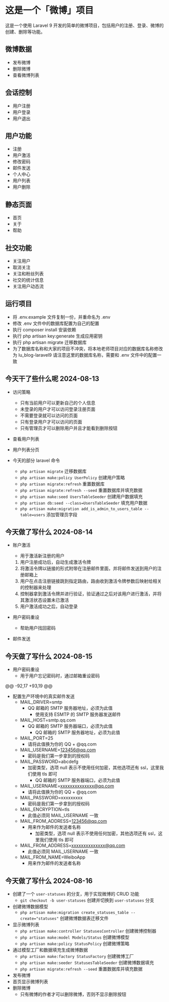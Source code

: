 # 这是一个「微博」项目
这是一个使用 Laravel 9 开发的简单的微博项目，包括用户的注册、登录、微博的创建、删除等功能。

## 微博数据
 - 发布微博
 - 删除微博
 - 查看微博列表

## 会话控制
 - 用户注册
 - 用户登录
 - 用户退出

## 用户功能
 - 注册
 - 用户激活
 - 修改密码
 - 邮件发送
 - 个人中心
 - 用户列表
 - 用户删除

## 静态页面
 - 首页
 - 关于
 - 帮助

## 社交功能
 - 关注用户
 - 取消关注
 - 关注和粉丝列表
 - 社交的统计信息
 - 关注用户动态流

 ## 运行项目
- 将 .env.example 文件复制一份，并重命名为 .env
- 修改 .env 文件中的数据库配置为自己的配置
- 执行 composer install 安装依赖
- 执行 php artisan key:generate 生成应用密钥
- 执行 php artisan migrate 迁移数据库
- 为了数据库名称和大家的项目不冲突，将本地老师项目对应的数据库名称修改为 lu_blog-laravel9 请注意这里的数据库名称，需要和 .env 文件中的配置一致


## 今天干了些什么呢 2024-08-13
 - 访问策略
    - 只有当前用户可以更新自己的个人信息
    - 未登录的用户才可以访问登录注册页面
    - 不需要登录就可以访问的页面
    - 只有登录用户才可以访问的页面
    - 只有管理员才可以删除用户并且才能看到删除按钮
 - 查看用户列表
 - 用户列表分页

 - 今天的部分 laravel 命令
    - `php artisan migrate` 迁移数据库
    - `php artisan make:policy UserPolicy` 创建用户策略
    - `php artisan migrate:refresh` 重置数据库
    - `php artisan migrate:refresh --seed` 重置数据库并填充数据
    - `php artisan make:seed UsersTableSeeder` 创建用户数据填充
    - `php artisan db:seed --class=UsersTableSeeder` 填充用户数据
    - `php artisan make:migration add_is_admin_to_users_table --table=users` 添加管理员字段
  

## 今天做了写什么 2024-08-14

- 账户激活
    - 用于激活新注册的用户

    1. 用户注册成功后，自动生成激活令牌
    2. 将激活令牌以链接的形式附带在注册邮件里面，并将邮件发送到用户的注册邮箱上
    3. 用户在点击注册链接跳到指定路由，路由收到激活令牌参数后映射给相关的控制器来处理
    4. 控制器拿到激活令牌并进行验证，验证通过之后对该用户进行激活，并将其激活状态设置未已激活
    5. 用户激活成功之后，自动登录
- 用户密码重设
    - 帮助用户找回密码
- 邮件发送


## 今天做了写什么 2024-08-15

- 用户密码重设
    - 用于用户忘记密码时，通过邮箱重设密码

@@ -92,17 +93,19 @@

- 配置生产环境中的真实邮件发送
    - MAIL_DRIVER=smtp
      - QQ 邮箱的 SMTP 服务器地址，必须为此值
        - 使用支持 ESMTP 的 SMTP 服务器发送邮件
    - MAIL_HOST=smtp.qq.com
      - QQ 邮箱的 SMTP 服务器端口，必须为此值
        - QQ 邮箱的 SMTP 服务器地址，必须为此值
    - MAIL_PORT=25
      - 请将此值换为你的 QQ + @qq.com
    - MAIL_USERNAME=123456@qq.com
      - 密码是我们第一步拿到的授权码
    - MAIL_PASSWORD=abcdefg
      - 加密类型，选项 null 表示不使用任何加密，其他选项还有 ssl，这里我们使用 tls 即可
        - QQ 邮箱的 SMTP 服务器端口，必须为此值
    - MAIL_USERNAME=xxxxxxxxxxxxxx@qq.com
        - 请将此值换为你的 QQ + @qq.com
    - MAIL_PASSWORD=xxxxxxxxx
        - 密码是我们第一步拿到的授权码
    - MAIL_ENCRYPTION=tls
      - 此值必须同 MAIL_USERNAME 一致
    - MAIL_FROM_ADDRESS=123456@qq.com
      - 用来作为邮件的发送者名称
        - 加密类型，选项 null 表示不使用任何加密，其他选项还有 ssl，这里我们使用 tls 即可
    - MAIL_FROM_ADDRESS=xxxxxxxxxxxxxx@qq.com
        - 此值必须同 MAIL_USERNAME 一致
    - MAIL_FROM_NAME=WeiboApp
        - 用来作为邮件的发送者名称

     
## 今天做了写什么 2024-08-16

- 创建了一个 `user-statuses` 的分支，用于实现微博的 CRUD 功能
    - `git checkout -b user-statuses` 创建并切换到 `user-statuses` 分支
- 创建微博数据模型
    - `php artisan make:migration create_statuses_table --create="statuses"` 创建微博数据表迁移文件
- 显示微博列表
    - `php artisan make:controller StatusesController` 创建微博控制器
    - `php artisan make:model Models/Status` 创建微博模型
    - `php artisan make:policy StatusPolicy` 创建微博策略
- 通过模型工厂和数据填充生成微博数据
    - `php artisan make:factory StatusFactory` 创建微博工厂
    - `php artisan make:seeder StatusesTableSeeder` 创建微博数据填充
    - `php artisan migrate:refresh --seed` 重置数据库并填充数据
- 发布微博
- 首页显示微博列表
- 删除微博
    - 只有微博的作者才可以删除微博，否则不显示删除按钮
